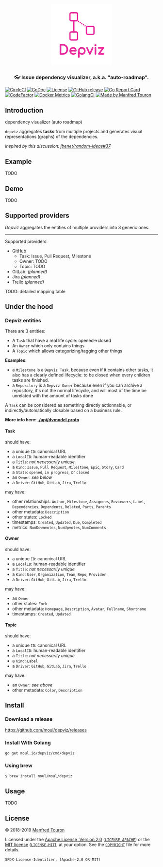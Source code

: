 <h1 align="center">
  <br>
  <img src="https://raw.githubusercontent.com/moul/depviz/master/assets/depviz.svg?sanitize=true" alt="Depviz" title="Depviz" height="200px">
  <br>
</h1>

<h3 align="center">👓 Issue dependency visualizer, a.k.a. "auto-roadmap".</h3>

[![CircleCI](https://circleci.com/gh/moul/depviz.svg?style=shield)](https://circleci.com/gh/moul/depviz)
[![GoDoc](https://godoc.org/moul.io/depviz?status.svg)](https://godoc.org/moul.io/depviz)
[![License](https://img.shields.io/badge/license-Apache--2.0%20%2F%20MIT-%2397ca00.svg)](https://github.com/moul/depviz/blob/master/COPYRIGHT)
[![GitHub release](https://img.shields.io/github/release/moul/depviz.svg)](https://github.com/moul/depviz/releases)
[![Go Report Card](https://goreportcard.com/badge/moul.io/depviz)](https://goreportcard.com/report/moul.io/depviz)
[![CodeFactor](https://www.codefactor.io/repository/github/moul/depviz/badge)](https://www.codefactor.io/repository/github/moul/depviz)
[![Docker Metrics](https://images.microbadger.com/badges/image/moul/depviz.svg)](https://microbadger.com/images/moul/depviz)
[![GolangCI](https://golangci.com/badges/github.com/moul/depviz.svg)](https://golangci.com/r/github.com/moul/depviz)
[![Made by Manfred Touron](https://img.shields.io/badge/made%20by-Manfred%20Touron-blue.svg?style=flat)](https://manfred.life/)

<!-- [![codecov](https://codecov.io/gh/moul/depviz/branch/master/graph/badge.svg)](https://codecov.io/gh/moul/depviz) -->

## Introduction
dependency visualizer (auto roadmap)

`depviz` aggregates **tasks** from multiple projects and generates visual representations (graphs) of the dependencies.

_inspired by this discussion: [jbenet/random-ideas#37](https://github.com/jbenet/random-ideas/issues/37)_

## Example

TODO

## Demo

TODO

## Supported providers

*Depviz* aggregates the entities of multiple providers into 3 generic ones. 

---

Supported providers:

* GitHub
  * Task: Issue, Pull Request, Milestone
  * Owner: TODO
  * Topic: TODO
* GitLab: *(planned)*
* Jira *(planned)*
* Trello *(planned)*

TODO: detailed mapping table

## Under the hood

### Depviz entities

There are 3 entities:

* A `Task` that have a real life cycle: opened->closed
* An `Owner` which only contains things
* A `Topic` which allows categorizing/tagging other things

**Examples**:

* a `Milestone` is a `Depviz Task`, because even if it contains other tasks, it also has a clearly defined lifecycle: to be closed when every children tasks are finished.
* a `Repository` is a `Depviz Owner` because even if you can archive a repository, it's not the normal lifecycle, and will most of the time be unrelated with the amount of tasks done

A `Task` can be considered as something directly actionnable, or indirectly/automatically closable based on a business rule.

**More info here: [./api/dvmodel.proto](./api/dvmodel.proto)**

#### Task

should have:

* a unique `ID`: canonical URL
* a `LocalID`: human-readable identifier
* a `Title`: _not necessarily unique_
* a `Kind`: `Issue`, `Pull Request`, `Milestone`, `Epic`, `Story`, `Card`
* a `State`: `opened`, `in progress`, or `closed`
* an `Owner`: _see below_
* a `Driver`: `GitHub`, `GitLab`, `Jira`, `Trello`

may have:

* other relationships: `Author`, `Milestone`, `Assignees`, `Reviewers`, `Label`, `Dependencies`, `Dependents`, `Related`, `Parts`, `Parents`
* other metadata: `Description`
* other states: `Locked`
* timestamps: `Created`, `Updated`, `Due`, `Completed`
* metrics: `NumDownvotes`, `NumUpvotes`, `NumComments`

#### Owner

should have:

* a unique `ID`: canonical URL
* a `LocalID`: human-readable identifier
* a `Title`: _not necessarily unique_
* a `Kind`: `User`, `Organization`, `Team`, `Repo`, `Provider`
* a `Driver`: `GitHub`, `GitLab`, `Jira`, `Trello`

may have:

* an `Owner`
* other states: `Fork`
* other metadata: `Homepage`, `Description`, `Avatar`, `Fullname`, `Shortname`
* timestamps: `Created`, `Updated`

#### Topic

should have:

* a unique `ID`: canonical URL
* a `LocalID`: human-readable identifier
* a `Title`: _not necessarily unique_
* a `Kind`: `Label`
* a `Driver`: `GitHub`, `GitLab`, `Jira`, `Trello`

may have:

* an `Owner`: _see above_
* other metadata: `Color`, `Description`

## Install

### Download a release

https://github.com/moul/depviz/releases

### Install With Golang

```
go get moul.io/depviz/cmd/depviz
```

### Using brew

```console
$ brew install moul/moul/depviz
```

## Usage

TODO

## License

© 2018-2019 [Manfred Touron](https://manfred.life)

Licensed under the [Apache License, Version 2.0](https://www.apache.org/licenses/LICENSE-2.0) ([`LICENSE-APACHE`](LICENSE-APACHE)) or the [MIT license](https://opensource.org/licenses/MIT) ([`LICENSE-MIT`](LICENSE-MIT)), at your option. See the [`COPYRIGHT`](COPYRIGHT) file for more details.

`SPDX-License-Identifier: (Apache-2.0 OR MIT)`
